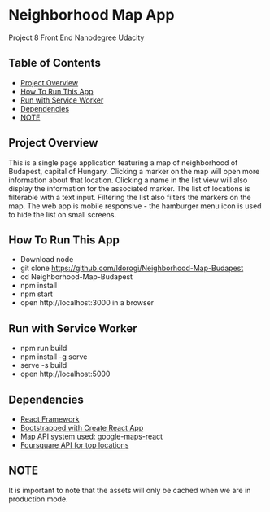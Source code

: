 # Neighborhood Map App

Project 8 Front End Nanodegree Udacity

## Table of Contents

* [Project Overview](Project-Overview)
* [How To Run This App](How-To-Run-This-App)
* [Run with Service Worker](Run-with-Service-Worker)
* [Dependencies](Dependencies)
* [NOTE](Note)

## Project Overview

This is a single page application featuring a map of neighborhood of Budapest, capital of Hungary. Clicking a marker on the map will open more information about that location. Clicking a name in the list view will also display the information for the associated marker. The list of locations is filterable with a text input. Filtering the list also filters the markers on the map. The web app is mobile responsive - the hamburger menu icon is used to hide the list on small screens.

## How To Run This App

* Download node
* git clone https://github.com/ldorogi/Neighborhood-Map-Budapest
* cd Neighborhood-Map-Budapest
* npm install
* npm start
* open http://localhost:3000 in a browser

## Run with Service Worker 

* npm run build
* npm install -g serve
* serve -s build
* open http://localhost:5000

## Dependencies

* [React Framework](https://reactjs.org/)
* [Bootstrapped with Create React App](https://github.com/facebook/create-react-app)
* [Map API system used: google-maps-react](https://github.com/fullstackreact/google-maps-react)
* [Foursquare API for top locations](https://foursquare.com/)

## NOTE

It is important to note that the assets will only be cached when we are in production mode.